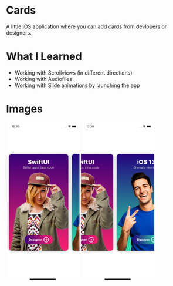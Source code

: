 # Cards

A little iOS application where you can add cards from devlopers or designers.

# What I Learned

* Working with Scrollviews (in different directions)
* Working with Audiofiles
* Working with Slide animations by launching the app

# Images

<img src="PreviewImages/image01.png" width= "200">  <img src="PreviewImages/image02.png" width= "200">
